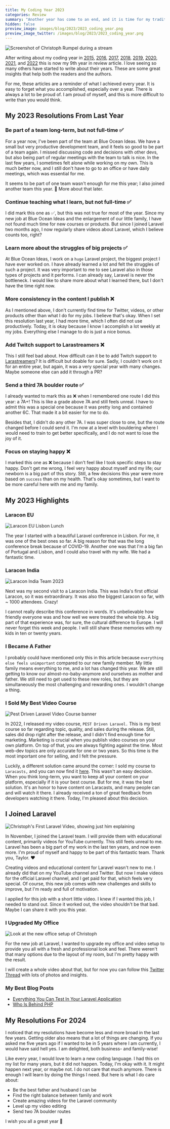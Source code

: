 ```yaml
---
title: My Coding Year 2023
categories: Review
summary: "Another year has come to an end, and it is time for my traditional coding year blog post. I want to take some minutes to reflect on the last 12 months and how they changed me as a developer and business owner."
hidden: false
preview_image: images/blog/2023/2023_coding_year.png
preview_image_twitter: /images/blog/2023/2023_coding_year.png
---
```


<img class="blogimage" alt="Screenshot of Christoph Rumpel during a stream" src="/images/blog/2023/2023_coding_year.png" />

After writing about my coding year in [2015](https://christoph-rumpel.com/2015/12/what-I-learned-in-2015), [2016](https://christoph-rumpel.com/2016/12/My-coding-year-2016), [2017](https://christoph-rumpel.com/2017/12/my-coding-year-2017), [2018](https://christoph-rumpel.com/2018/12/my-coding-year-2018), [2019](https://christoph-rumpel.com/2020/01/my-coding-year-2019),  [2020](https://christoph-rumpel.com/2020/12/my-coding-year-2020), [2021](https://christoph-rumpel.com/2021/12/my-coding-year-2021), and [2022](https://christoph-rumpel.com/2023/1/my-coding-year-2022) this is now my 9th year in review article. I love seeing so many others have started to write about their years. These are some great insights that help both the readers and the authors.

For me, these articles are a reminder of what I achieved every year. It is easy to forget what you accomplished, especially over a year. There is always a lot to be proud of. I am proud of myself, and this is more difficult to write than you would think.

## My 2023 Resolutions From Last Year

### Be part of a team long-term, but not full-time ✅

For a year now, I've been part of the team at Blue Ocean Ideas. We have a small but very productive development team, and it feels so good to be part of a team again. I missed discussing code and decisions with other devs, but also being part of regular meetings with the team to talk is nice. In the last few years, I sometimes felt alone while working on my own. This is much better now, and I still don't have to go to an office or have daily meetings, which was essential for me.

It seems to be part of one team wasn't enough for me this year; I also joined another team this year. 👀 More about that later.

### Continue teaching what I learn, but not full-time ✅

I did mark this one as ✅, but this was not true for most of the year. Since my new job at Blue Ocean Ideas and the enlargement of our little family, I have not found much time for new courses or products. But since I joined Laravel two months ago, I now regularly share videos about Laravel, which I believe counts too, right?

### Learn more about the struggles of big projects ✅

At Blue Ocean Ideas, I work on a `huge` Laravel project, the biggest project I have ever worked on. I have already learned a lot and felt the struggles of such a project. It was very important to me to see Laravel also in those types of projects and it performs. I can already say, Laravel is never the bottleneck. I would like to share more about what I learned there, but I don't have the time right now.

### More consistency in the content I publish ❌

As I mentioned above, I don't currently find time for Twitter, videos, or other products other than what I do for my jobs. I believe that's okay. When I set this resolution last year, I had more time, which I often did not use productively. Today, it is okay because I know I accomplish a lot weekly at my jobs. Everything else I manage to do is just a nice bonus.

### Add Twitch support to Larastreamers ❌

This I still feel bad about. How difficult can it be to add Twitch support to [Larastreamers](https://www.larastreamers.com)? It is difficult but doable for sure. Sadly, I couldn't work on it for an entire year, but again, it was a very special year with many changes. Maybe someone else can add it through a PR?

### Send a third 7A boulder route ✅

I already wanted to mark this as ❌ when I remembered one route I did this year: a 7A+! This is like a grade above 7A and still feels unreal. I have to admit this was a special one because it was pretty long and contained another 6C. That made it a bit easier for me to do.

Besides that, I didn't do any other 7A. I was super close to one, but the route changed before I could send it. I'm now at a level with bouldering where I would need to train to get better specifically, and I do not want to lose the joy of it.

### Focus on staying happy ❌

I marked this one as ❌ because I don't feel like I took specific steps to stay happy. Don't get me wrong, I feel very happy about myself and my life; our newborn is a big part of this story. Still, a few decisions this year were more based on `success` than on my health. That's okay sometimes, but I want to be more careful here with me and my family.

## My 2023 Highlights

### Laracon EU

<img class="blogimage" alt="Laracon EU Lisbon Lunch" src="/images/blog/2023/2023_coding_year_lisbon.JPG" />

The year I started with a beautiful Laravel conference in Lisbon. For me, it was one of the best ones so far. A big reason for that was the long conference break because of COVID-19. Another one was that I'm a big fan of Portugal and Lisbon, and I could also travel with my wife. We had a fantastic time.

### Laracon India

<img class="blogimage" alt="Laracon India Team 2023" src="/images/blog/2023/2023_coding_year_india.jpeg" />

Next was my second visit to a Laracon India. This was India's first official Laracon, so it was extraordinary. It was also the biggest Laracon so far, with ~ 1000 attendees. Crazy!

I cannot really describe this conference in words. It's unbelievable how friendly everyone was and how well we were treated the whole trip. A big part of that experience was, for sure, the cultural difference to Europe. I will never forget this week and people. I will still share these memories with my kids in ten or twenty years.

### I Became A Father

I probably could have mentioned only this in this article because `everything else feels unimportant` compared to our new family member. My little family means everything to me, and a lot has changed this year. We are still getting to know our almost-no-baby-anymore and ourselves as mother and father. We still need to get used to these new roles, but they are simultaneously the most challenging and rewarding ones. I wouldn't change a thing.

### I Sold My Best Video Course

<img class="blogimage" alt="Pest Driven Laravel Video Course banner" src="/images/blog/2023/2023_coding_year_pdl.png" />

In 2022, I released my video course, `PEST Driven Laravel.` This is my best course so far regarding topic, quality, and sales during the release. Still, sales did drop right after the release, and I didn't find enough time for marketing. Marketing is crucial when you publish video courses on your own platform. On top of that, you are always fighting against the time. Most web-dev topics are only accurate for one or two years. So this time is the most important one for selling, and I felt the pressure.

Luckily, a different solution came around the corner: I sold my course to `Laracasts,` and you can now find it [here](https://laracasts.com/series/pest-driven-laravel). This wasn't an easy decision. When you think long-term, you want to keep all your content on your platform, especially if it is your best course. But for me, it was the best solution. It's an honor to have content on Laracasts, and many people can and will watch it there. I already received a ton of great feedback from developers watching it there. Today, I'm pleased about this decision.

## I Joined Laravel

<img class="blogimage" alt="Christoph's First Laravel Video, showing just him explaining" src="/images/blog/2023/2023_coding_year_laravel.png" />

In November, I joined the Laravel team. I will provide them with educational content, primarily videos for YouTube currently. This still feels unreal to me. Laravel has been a big part of my work in the last ten years, and now even more. I'm proud of myself and happy to be part of this fantastic team. Thank you, Taylor. ❤️

Creating videos and educational content for Laravel wasn't new to me. I already did that on my YouTube channel and Twitter. But now I make videos for the official Laravel channel, and I get paid for that, which feels very special. Of course, this new job comes with new challenges and skills to improve, but I'm ready and full of motivation.

I applied for this job with a short little video. I knew if I wanted this job, I needed to stand out. Since it worked out, the video shouldn't be that bad. Maybe I can share it with you this year.

### I Upgraded My Office

<img class="blogimage" alt="Look at the new office setup of Christoph" src="/images/blog/2023/2023_coding_year_office.png" />

For the new job at Laravel, I wanted to upgrade my office and video setup to provide you all with a fresh and professional look and feel. There weren't that many options due to the layout of my room, but I'm pretty happy with the result.

I will create a whole video about that, but for now you can follow this [Twitter Thread](https://twitter.com/christophrumpel/status/1716101446351966704) with lots of photos and insights.

### My Best Blog Posts

* [Everything You Can Test In Your Laravel Application](https://christoph-rumpel.com/2023/3/everything-you-can-test-in-your-laravel-application)
* [Who Is Behind PHP](https://christoph-rumpel.com/2023/7/who-is-behind-php)

## My Resolutions For 2024

I noticed that my resolutions have become less and more broad in the last few years. Getting older also means that a lot of things are changing. If you asked me five years ago if I wanted to be in 5 years where I am currently, I would have said hell yes. I am delighted, both business- and family-wise!

Like every year, I would love to learn a new coding language. I had this on my list for many years, but it did not happen. Today, I'm okay with it. It might happen next year, or maybe not. I do not care that much anymore. There is enough I will learn by doing the things I need. But here is what I do care about:

* Be the best father and husband I can be
* Find the right balance between family and work
* Create amazing videos for the Laravel community
* Level up my video editing
* Send two 7A boulder routes

 I wish you all a great year 🙏
